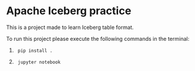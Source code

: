 # Apache Iceberg practice
This is a project made to learn Iceberg table format.



To run this project please execute the following commands in the terminal: 

1.
        pip install .

2.
        jupyter notebook

